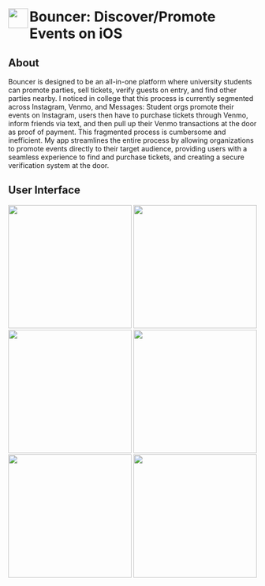 <span align="left">
  <img src="https://github.com/user-attachments/assets/5153c155-bdba-48fc-b836-2e0d1c15f3c1" width=40 align="left" />
  <h1 align="left">Bouncer: Discover/Promote Events on iOS</h1>
</span>

## About
<p>
  Bouncer is designed to be an all-in-one platform where university students can promote parties, sell tickets, verify guests on entry, and find other parties nearby. I noticed in college that this process is currently segmented across Instagram, Venmo, and Messages: Student orgs promote their events on Instagram, users then have to purchase tickets through Venmo, inform friends via text, and then pull up their Venmo transactions at the door as proof of payment. This fragmented process is cumbersome and inefficient. My app streamlines the entire process by allowing organizations to promote events directly to their target audience, providing users with a seamless experience to find and purchase tickets, and creating a secure verification system at the door.
</p>

## User Interface

<img src="https://github.com/user-attachments/assets/ab6e0e66-09b9-4052-8c7a-c12fd70db703" width=250 />
<img src="https://github.com/user-attachments/assets/1628f3e0-1021-4127-9ef8-0884b5dd3cfe" width=250 />
<img src="https://github.com/user-attachments/assets/4f538bb3-dc44-47b2-ae19-5dc7b1113457" width=250 />
<img src="https://github.com/user-attachments/assets/2e98680f-f55e-4e23-afe0-6c4b87138d69" width=250 />
<img src="https://github.com/user-attachments/assets/dad5b403-7d72-4df4-8696-97ed126c35b2" width=250 />
<img src="https://github.com/user-attachments/assets/6e5291dc-fe41-4ab1-875b-b7833eb3a53a" width=250 />
